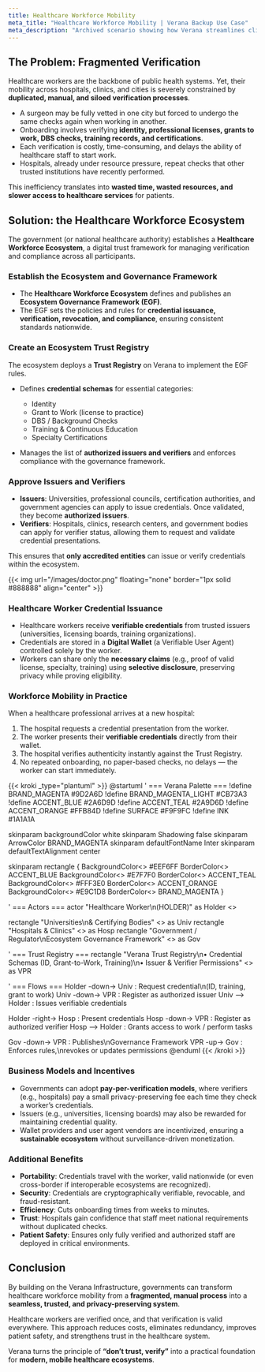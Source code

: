 ```yaml
---
title: Healthcare Workforce Mobility
meta_title: "Healthcare Workforce Mobility | Verana Backup Use Case"
meta_description: "Archived scenario showing how Verana streamlines clinician credentialing, compliance, and mobility through verifiable trust ecosystems."
---
```


## The Problem: Fragmented Verification

Healthcare workers are the backbone of public health systems. Yet, their mobility across hospitals, clinics, and cities is severely constrained by **duplicated, manual, and siloed verification processes**.

- A surgeon may be fully vetted in one city but forced to undergo the same checks again when working in another.
- Onboarding involves verifying **identity, professional licenses, grants to work, DBS checks, training records, and certifications**.
- Each verification is costly, time-consuming, and delays the ability of healthcare staff to start work.
- Hospitals, already under resource pressure, repeat checks that other trusted institutions have recently performed.

This inefficiency translates into **wasted time, wasted resources, and slower access to healthcare services** for patients.

## Solution: the Healthcare Workforce Ecosystem

The government (or national healthcare authority) establishes a **Healthcare Workforce Ecosystem**, a digital trust framework for managing verification and compliance across all participants.

### Establish the Ecosystem and Governance Framework

- The **Healthcare Workforce Ecosystem** defines and publishes an **Ecosystem Governance Framework (EGF)**.
- The EGF sets the policies and rules for **credential issuance, verification, revocation, and compliance**, ensuring consistent standards nationwide.

### Create an Ecosystem Trust Registry

The ecosystem deploys a **Trust Registry** on Verana to implement the EGF rules.

- Defines **credential schemas** for essential categories:
  - Identity
  - Grant to Work (license to practice)
  - DBS / Background Checks
  - Training & Continuous Education
  - Specialty Certifications

- Manages the list of **authorized issuers and verifiers** and enforces compliance with the governance framework.

### Approve Issuers and Verifiers

- **Issuers**: Universities, professional councils, certification authorities, and government agencies can apply to issue credentials. Once validated, they become **authorized issuers**.
- **Verifiers**: Hospitals, clinics, research centers, and government bodies can apply for verifier status, allowing them to request and validate credential presentations.

This ensures that **only accredited entities** can issue or verify credentials within the ecosystem.

{{< img url="/images/doctor.png" floating="none" border="1px solid #888888" align="center" >}}

### Healthcare Worker Credential Issuance

- Healthcare workers receive **verifiable credentials** from trusted issuers (universities, licensing boards, training organizations).
- Credentials are stored in a **Digital Wallet** (a Verifiable User Agent) controlled solely by the worker.
- Workers can share only the **necessary claims** (e.g., proof of valid license, specialty, training) using **selective disclosure**, preserving privacy while proving eligibility.

### Workforce Mobility in Practice

When a healthcare professional arrives at a new hospital:

1. The hospital requests a credential presentation from the worker.
2. The worker presents their **verifiable credentials** directly from their wallet.
3. The hospital verifies authenticity instantly against the Trust Registry.
4. No repeated onboarding, no paper-based checks, no delays — the worker can start immediately.


{{< kroki _type="plantuml" >}}
@startuml
' === Verana Palette ===
!define BRAND_MAGENTA #9D2A6D
!define BRAND_MAGENTA_LIGHT #CB73A3
!define ACCENT_BLUE #2A6D9D
!define ACCENT_TEAL #2A9D6D
!define ACCENT_ORANGE #FFB84D
!define SURFACE #F9F9FC
!define INK #1A1A1A

skinparam backgroundColor white
skinparam Shadowing false
skinparam ArrowColor BRAND_MAGENTA
skinparam defaultFontName Inter
skinparam defaultTextAlignment center

skinparam rectangle {
BackgroundColor<<holder>> #EEF6FF
BorderColor<<holder>> ACCENT_BLUE
BackgroundColor<<issuer>> #E7F7F0
BorderColor<<issuer>> ACCENT_TEAL
BackgroundColor<<verifier>> #FFF3E0
BorderColor<<verifier>> ACCENT_ORANGE
BackgroundColor<<governance>> #E9C1D8
BorderColor<<governance>> BRAND_MAGENTA
}

' === Actors ===
actor "Healthcare Worker\n(HOLDER)" as Holder <<holder>>

rectangle "Universities\n& Certifying Bodies" <<issuer>> as Univ
rectangle "Hospitals & Clinics" <<verifier>> as Hosp
rectangle "Government / Regulator\nEcosystem Governance Framework" <<governance>> as Gov

' === Trust Registry ===
rectangle "Verana Trust Registry\n• Credential Schemas (ID, Grant-to-Work, Training)\n• Issuer & Verifier Permissions" <<governance>> as VPR

' === Flows ===
Holder -down-> Univ : Request credential\n(ID, training, grant to work)
Univ -down-> VPR : Register as authorized issuer
Univ --> Holder : Issues verifiable credentials

Holder -right-> Hosp : Present credentials
Hosp -down-> VPR : Register as authorized verifier
Hosp --> Holder : Grants access to work / perform tasks

Gov -down-> VPR : Publishes\nGovernance Framework
VPR -up-> Gov : Enforces rules,\nrevokes or updates permissions
@enduml
{{< /kroki >}}

### Business Models and Incentives

- Governments can adopt **pay-per-verification models**, where verifiers (e.g., hospitals) pay a small privacy-preserving fee each time they check a worker’s credentials.
- Issuers (e.g., universities, licensing boards) may also be rewarded for maintaining credential quality.
- Wallet providers and user agent vendors are incentivized, ensuring a **sustainable ecosystem** without surveillance-driven monetization.

### Additional Benefits

- **Portability**: Credentials travel with the worker, valid nationwide (or even cross-border if interoperable ecosystems are recognized).
- **Security**: Credentials are cryptographically verifiable, revocable, and fraud-resistant.
- **Efficiency**: Cuts onboarding times from weeks to minutes.
- **Trust**: Hospitals gain confidence that staff meet national requirements without duplicated checks.
- **Patient Safety**: Ensures only fully verified and authorized staff are deployed in critical environments.

## Conclusion

By building on the Verana Infrastructure, governments can transform healthcare workforce mobility from a **fragmented, manual process** into a **seamless, trusted, and privacy-preserving system**.

Healthcare workers are verified once, and that verification is valid everywhere. This approach reduces costs, eliminates redundancy, improves patient safety, and strengthens trust in the healthcare system.

Verana turns the principle of **“don’t trust, verify”** into a practical foundation for **modern, mobile healthcare ecosystems**.
